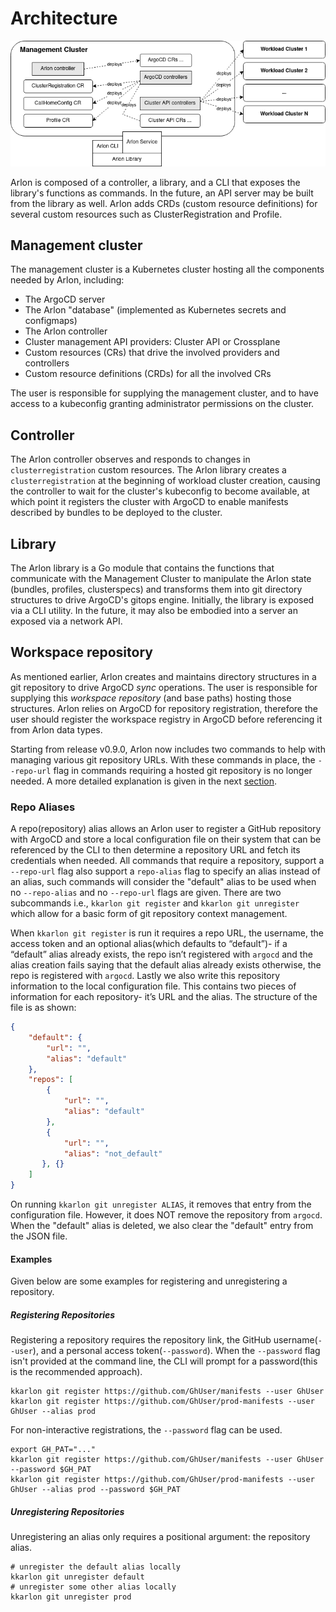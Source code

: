 # Architecture

![architecture](./images/architecture_diagram.png)

Arlon is composed of a controller, a library, and a CLI that exposes the library's
functions as commands. In the future, an API server may be built from
the library as well. Arlon adds CRDs (custom resource definitions) for several
custom resources such as ClusterRegistration and Profile.

## Management cluster

The management cluster is a Kubernetes cluster hosting all the components
needed by Arlon, including:

- The ArgoCD server
- The Arlon "database" (implemented as Kubernetes secrets and configmaps)
- The Arlon controller
- Cluster management API providers: Cluster API or Crossplane
- Custom resources (CRs) that drive the involved providers and controllers
- Custom resource definitions (CRDs) for all the involved CRs

The user is responsible for supplying the management cluster, and to have
access to a kubeconfig granting administrator permissions on the cluster.

## Controller

The Arlon controller observes and responds to changes in `clusterregistration`
custom resources. The Arlon library creates a `clusterregistration` at the
beginning of workload cluster creation,
causing the controller to wait for the cluster's kubeconfig
to become available, at which point it registers the cluster with ArgoCD to
enable manifests described by bundles to be deployed to the cluster.

## Library

The Arlon library is a Go module that contains the functions that communicate
with the Management Cluster to manipulate the Arlon state (bundles, profiles, clusterspecs)
and transforms them into git directory structures to drive ArgoCD's gitops engine. Initially, the
library is exposed via a CLI utility. In the future, it may also be embodied
into a server an exposed via a network API.

## Workspace repository

As mentioned earlier, Arlon creates and maintains directory structures in a git
repository to drive ArgoCD *sync* operations.
The user is responsible for supplying
this *workspace repository* (and base paths) hosting those structures.
Arlon relies on ArgoCD for repository registration, therefore the user should
register the workspace registry in ArgoCD before referencing it from Arlon data types.

Starting from release v0.9.0, Arlon now includes two commands to help with managing various git repository URLs. With these commands in place, the `--repo-url` flag in commands requiring a hosted git repository is no longer needed.
A more detailed explanation is given in the next [section](#repo-aliases).

### Repo Aliases

A repo(repository) alias allows an Arlon user to register a GitHub repository with ArgoCD and store a local configuration file on their system that can be referenced by the CLI to then determine a repository URL and fetch its credentials when needed.
All commands that require a repository, support a `--repo-url` flag also support a `repo-alias` flag to specify an alias instead of an alias, such commands will consider the "default" alias to be used when no `--repo-alias` and no `--repo-url` flags are given.
There are two subcommands i.e., `kkarlon git register` and `kkarlon git unregister` which allow for a basic form of git repository context management.

When `kkarlon git register` is run it requires a repo URL, the username, the access token and an optional alias(which defaults to “default”)- if a “default” alias already exists, the repo isn’t registered with `argocd` and the alias creation fails saying that the default alias already exists otherwise, the repo is registered with `argocd`.
Lastly we also write this repository information to the local configuration file.
This contains two pieces of information for each repository- it’s URL and the alias.
The structure of the file is as shown:

```json
{
    "default": {
        "url": "",
        "alias": "default"
    },
    "repos": [
        {
            "url": "",
            "alias": "default"
        },
        {
            "url": "",
            "alias": "not_default"
       }, {}
    ]
}
```

On running `kkarlon git unregister ALIAS`, it removes that entry from the configuration file. However, it does NOT remove the repository from `argocd`. When the "default" alias is deleted, we also clear the "default" entry from the JSON file.

#### Examples

Given below are some examples for registering and unregistering a repository.

##### Registering Repositories

Registering a repository requires the repository link, the GitHub username(`--user`), and a personal access token(`--password`).
When the `--password` flag isn't provided at the command line, the CLI will prompt for a password(this is the recommended approach).

```shell
kkarlon git register https://github.com/GhUser/manifests --user GhUser
kkarlon git register https://github.com/GhUser/prod-manifests --user GhUser --alias prod
```

For non-interactive registrations, the `--password` flag can be used.

```shell
export GH_PAT="..."
kkarlon git register https://github.com/GhUser/manifests --user GhUser --password $GH_PAT
kkarlon git register https://github.com/GhUser/prod-manifests --user GhUser --alias prod --password $GH_PAT
```

##### Unregistering Repositories

Unregistering an alias only requires a positional argument: the repository alias.

```shell
# unregister the default alias locally
kkarlon git unregister default
# unregister some other alias locally
kkarlon git unregister prod
```
